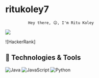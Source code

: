 # ritukoley7
              Hey there, 😉, I'm Ritu Koley

![](https://leetcard.jacoblin.cool/Rii_7?ext=heatmap)

![HackerRank]<i class="fab fa-hackerrank"></i>
## 🔧 Technologies & Tools

![Java](https://img.shields.io/badge/Java-ED8B00?style=for-the-badge&logo=java&logoColor=white)
![JavaScript](https://img.shields.io/badge/JavaScript-F7DF1E?style=for-the-badge&logo=javascript&logoColor=black)
![Python](https://img.shields.io/badge/Python-3776AB?style=for-the-badge&logo=python&logoColor=white)

